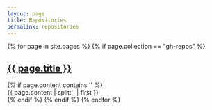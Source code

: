 ```yaml
---
layout: page
title: Repositories
permalink: repositories
---
```

{% for page in site.pages %}
  {% if page.collection == "gh-repos" %}
    <h2><a href="{{ page.url }}">{{ page.title }}</a></h2>
    {% if page.content contains '<!--more-->' %}
      <article>{{ page.content | split:'<!--more-->' | first }}</article>
    {% endif %}
  {% endif %}
{% endfor %}
